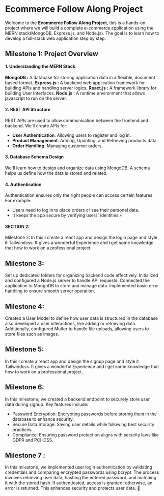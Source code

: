 # Ecommerce Follow Along Project
Welcome to the **Ecommerce Follow Along Project**, this is a hands-on project where we will build a complete e-commerce application using the MERN stack(MongoDB, Express.js, and Node.js). The goal is to learn how to develop a full-stack web application step by step.

## Milestone 1: Project Overview

#### 1. Understanding the MERN Stack:
**MongoDB :** A database for storing application data in a flexible, document based format.
**Express.js :** A backend web application framework for building APIs and handling server logics.
**React.js :** A framework library for building User Interfaces.
**Node.js :** A runtime environment that allows javascript to run on the server.

#### 2. REST API Structure
REST APIs are used to allow communication between the frontend and backend.
We'll create APIs for:
- **User Authentication**: Allowing users to register and log in.
- **Product Management**: Adding, Updating, and Retrieving products data.
- **Order Handling**: Managing customer orders.

#### 3. Database Schema Design
We'll learn how to design and organize data using MongoDB. A schema helps us define how the data is stored and related.


#### 4. Authentication
Authentication ensures only the right people can access certain features. For example:
- Users need to log in to place orders or see their personal data.
- It keeps the app secure by verifying users' identities.~

#### SECTION 2:
 Milestone 2:
  In this I create a react app and design the login page and style it Tailwindcss. It gives a wonderful Experience and i get some knowledge that how to work on a professional project. 

  ## Milestone 3:
  Set up dedicated folders for organizing backend code effectively. Initialized and configured a Node.js server to handle API requests. Connected the application to MongoDB to store and manage data. Implemented basic error handling to ensure smooth server operation.

  ## Milestone 4:
  Created a User Model to define how user data is structured in the database also developed a user interactions, like adding or retrieving data. Additionally, configured Multer to handle file uploads, allowing users to store files such as images.

  ## Milestone 5:
   In this I create a react app and design the signup page and style it Tailwindcss. It gives a wonderful Experience and i get some knowledge that how to work on a professional project. 

## Milestone 6:
In this milestone, we created a backend endpoint to securely store user data during signup. Key features include:

- Password Encryption: Encrypting passwords before storing them in the database to enhance security.
- Secure Data Storage: Saving user details while following best security practices.
- Compliance: Ensuring password protection aligns with security laws like GDPR and PCI-DSS.

## Milestone 7 :
In this milestone, we implemented user login authentication by validating credentials and comparing encrypted passwords using bcrypt. The process involves retrieving user data, hashing the entered password, and matching it with the stored hash. If authenticated, access is granted; otherwise, an error is returned. This enhances security and protects user data. 🚀
